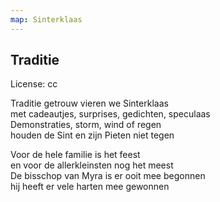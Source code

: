 ```yaml
---
map: Sinterklaas
---
```


## Traditie
License: cc

Traditie getrouw vieren we Sinterklaas \
met cadeautjes, surprises, gedichten, speculaas \
Demonstraties, storm, wind of regen \
houden de Sint en zijn Pieten niet tegen

Voor de hele familie is het feest \
en voor de allerkleinsten nog het meest \
De bisschop van Myra is er ooit mee begonnen  \
hij heeft er vele harten mee gewonnen
